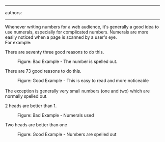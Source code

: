 

---
authors:

---




<span class='intro'> Whenever writing numbers for a web
audience, it's generally a good idea to use numerals, especially for
complicated numbers. Numerals are more easily noticed when a page is scanned by
a user's eye.<br>For example&#58; </span>

<p class="ssw15-rteElement-GreyBox">​There are seventy three good reasons to do this.</p><dd class="ssw15-rteElement-FigureBad">Figure&#58; Bad Example - The number is spelled out.</dd><p class="ssw15-rteElement-GreyBox">There are 73 good reasons to do this.</p><div><dd class="ssw15-rteElement-FigureGood">Figure&#58; Good Example - This is easy to read and more noticeable</dd><br></div><div>The exception is generally very small numbers (one and two) which are normally spelled out.</div><p class="ssw15-rteElement-GreyBox">2 heads are better than 1.</p><dd class="ssw15-rteElement-FigureBad">Figure&#58; Bad Example - Numerals used</dd><p class="ssw15-rteElement-GreyBox">Two heads are better than one</p><dd class="ssw15-rteElement-FigureGood">Figure&#58; Good Example - Numbers are spelled out</dd>



